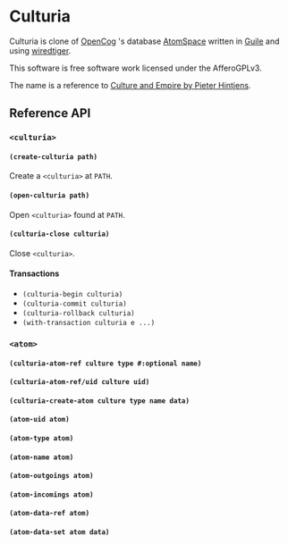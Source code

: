 # Culturia

Culturia is clone of [OpenCog](http://opencog.org/) 's database [AtomSpace]() written in [Guile](https://www.gnu.org/software/guile/) and using [wiredtiger](http://wiredtiger.com/).

This software is free software work licensed under the AfferoGPLv3.

The name is a reference to [Culture and Empire by Pieter Hintjens](http://cultureandempire.com).

## Reference API

### `<culturia>`

#### `(create-culturia path)`

Create a `<culturia>` at `PATH`.

#### `(open-culturia path)`

Open `<culturia>` found at `PATH`.

#### `(culturia-close culturia)`

Close `<culturia>`.

#### Transactions

- `(culturia-begin culturia)`
- `(culturia-commit culturia)`
- `(culturia-rollback culturia)`
- `(with-transaction culturia e ...)`

### `<atom>`

#### `(culturia-atom-ref culture type #:optional name)`

#### `(culturia-atom-ref/uid culture uid)`

#### `(culturia-create-atom culture type name data)`

#### `(atom-uid atom)`

#### `(atom-type atom)`

#### `(atom-name atom)`

#### `(atom-outgoings atom)`

#### `(atom-incomings atom)`

#### `(atom-data-ref atom)`

#### `(atom-data-set atom data)`

